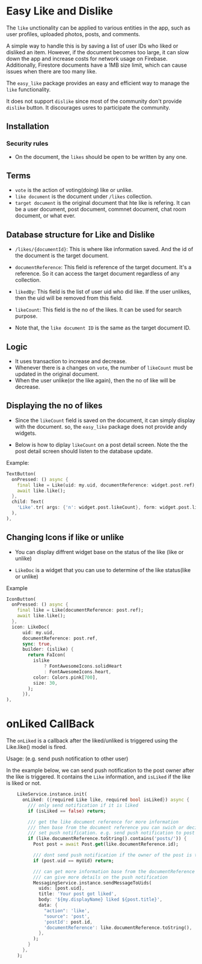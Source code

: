 # Easy Like and Dislike

The `like` unctionality can be applied to various entities in the app, such as user profiles, uploaded photos, posts, and comments.

A simple way to handle this is by saving a list of user IDs who liked or disliked an item. However, if the document becomes too large, it can slow down the app and increase costs for network usage on Firebase. Additionally, Firestore documents have a 1MB size limit, which can cause issues when there are too many like.

The `easy_like` package provides an easy and efficient way to manage the `like` functionality.

It does not support `dislike` since most of the community don't provide `dislike` button. It discourages usres to participate the community.

## Installation

### Security rules

- On the document, the `likes` should be open to be written by any one.

## Terms

- `vote` is the action of voting(doing) like or unlike.
- `like document` is the document under `/likes` collection.
- `target document` is the original document that hte like is refering. It can be a user document, post document, commnet document, chat room document, or what ever.

## Database structure for Like and Dislike

- `/likes/{documentId}`: This is where like information saved. And the id of the document is the target document.
- `documentReference`: This field is reference of the target document. It's a reference. So it can access the target document regardless of any collection.
- `likedBy`: This field is the list of user uid who did like. If the user unlikes, then the uid will be removed from this field.
- `likeCount`: This field is the no of the likes. It can be used for search purpose.

- Note that, the `like document ID` is the same as the target document ID.

## Logic

- It uses transaction to increase and decrease.
- Whenever there is a changes on `vote`, the number of `likeCount` must be updated in the original document.
- When the user unlike(or the like again), then the no of like will be decrease.

## Displaying the no of likes

- Since the `likeCount` field is saved on the document, it can simply display with the document. so, the `easy_like` package does not provide andy widgets.

- Below is how to diplay `likeCount` on a post detail screen. Note the the post detail screen should listen to the database update.

Example:

```dart
TextButton(
  onPressed: () async {
    final like = Like(uid: my.uid, documentReference: widget.post.ref);
    await like.like();
  },
  child: Text(
    'Like'.tr( args: {'n': widget.post.likeCount}, form: widget.post.likeCount),
  ),
),
```

## Changing Icons if like or unlike

- You can display diffrent widget base on the status of the like (like or unlike)

- `LikeDoc` is a widget that you can use to determine of the like status(like or unlike)

Example

```dart
IconButton(
  onPressed: () async {
    final like = Like(documentReference: post.ref);
    await like.like();
  },
  icon: LikeDoc(
      uid: my.uid,
      documentReference: post.ref,
      sync: true,
      builder: (islike) {
        return FaIcon(
          islike
              ? FontAwesomeIcons.solidHeart
              : FontAwesomeIcons.heart,
          color: Colors.pink[700],
          size: 30,
        );
      }),
),
```

# onLiked CallBack

The `onLiked` is a callback after the liked/unliked is triggered using the Like.like() model is fired.

Usage: (e.g. send push notification to other user)

In the example below, we can send push notification to the post owner after the like is triggered. It contains the `Like` information, and `isLiked` if the like is liked or not.

```dart
    LikeService.instance.init(
      onLiked: ({required Like like, required bool isLiked}) async {
        /// only send notification if it is liked
        if (isLiked == false) return;

        /// get the like document reference for more information
        /// then base from the document reference you can swich or decide where the notificaiton should go
        /// set push notification. e.g. send push notification to post like
        if (like.documentReference.toString().contains('posts/')) {
          Post post = await Post.get(like.documentReference.id);

          /// dont send push notification if the owner of the post is the loggin user.
          if (post.uid == myUid) return;

          /// can get more information base from the documentReference
          /// can give more details on the push notification
          MessagingService.instance.sendMessageToUids(
            uids: [post.uid],
            title: 'Your post got liked',
            body: '${my.displayName} liked ${post.title}',
            data: {
              "action": 'like',
              "source": 'post',
              'postId': post.id,
              'documentReference': like.documentReference.toString(),
            },
          );
        }
      },
    );
```
